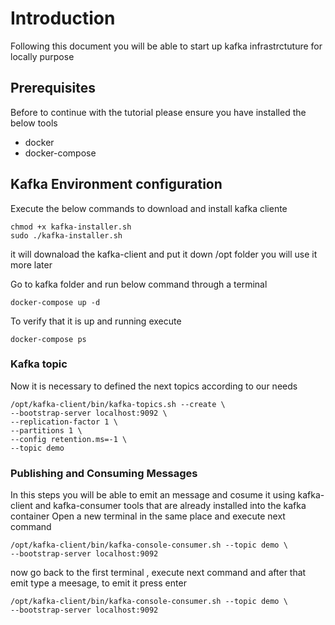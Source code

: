 # Introduction
Following this document you will be able to start up kafka infrastrctuture for locally purpose

## Prerequisites 
Before to continue with the tutorial please ensure you have installed the below tools
- docker
- docker-compose
## Kafka Environment configuration

Execute the below commands to download and install kafka cliente 

```
chmod +x kafka-installer.sh
sudo ./kafka-installer.sh
```

it will downaload the kafka-client and put it down /opt folder you will use it more later

Go to kafka folder and run below command through a terminal
```
docker-compose up -d 
```

To verify that it is up and running execute 
```
docker-compose ps
```

### Kafka topic
Now it is necessary to defined the next topics according to our needs

```
/opt/kafka-client/bin/kafka-topics.sh --create \
--bootstrap-server localhost:9092 \
--replication-factor 1 \
--partitions 1 \
--config retention.ms=-1 \
--topic demo
```

### Publishing and Consuming Messages
In this steps you will be able to emit an message and cosume it using kafka-client and kafka-consumer tools that are already installed into the kafka container 
Open a new terminal in the same place and execute next command
```
/opt/kafka-client/bin/kafka-console-consumer.sh --topic demo \
--bootstrap-server localhost:9092
```

now go back to the first terminal , execute next command and after that emit type a meesage, to emit it press enter

```
/opt/kafka-client/bin/kafka-console-consumer.sh --topic demo \
--bootstrap-server localhost:9092
```

